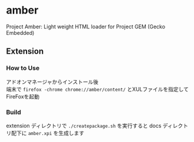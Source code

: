 # amber
Project Amber: Light weight HTML loader for Project GEM (Gecko Embedded)

## Extension
### How to Use
アドオンマネージャからインストール後  
端末で `firefox -chrome chrome://amber/content/` とXULファイルを指定してFireFoxを起動

### Build
extension ディレクトリで `./createpackage.sh` を実行すると docs ディレクトリ配下に `amber.xpi` を生成します
